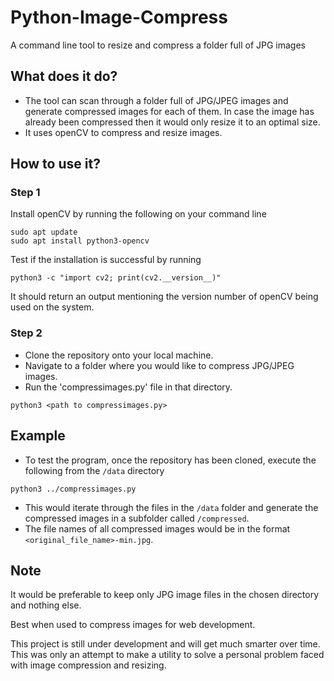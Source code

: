 # Python-Image-Compress
A command line tool to resize and compress a folder full of JPG images

## What does it do?
- The tool can scan through a folder full of JPG/JPEG images and generate compressed images for each of them. In case the image has already been compressed then it would only resize it to an optimal size.
- It uses openCV to compress and resize images.

## How to use it?
### Step 1
Install openCV by running the following on your command line
```
sudo apt update
sudo apt install python3-opencv
```
Test if the installation is successful by running
```
python3 -c "import cv2; print(cv2.__version__)"
```
It should return an output mentioning the version number of openCV being used on the system.

### Step 2
- Clone the repository onto your local machine.
- Navigate to a folder where you would like to compress JPG/JPEG images. 
- Run the 'compressimages.py' file in that directory.
```
python3 <path to compressimages.py>
```

## Example
- To test the program, once the repository has been cloned, execute the following from the ```/data``` directory
```
python3 ../compressimages.py
```
- This would iterate through the files in the ```/data``` folder and generate the compressed images in a subfolder called ```/compressed```.
- The file names of all compressed images would be in the format ```<original_file_name>-min.jpg```.

## Note
It would be preferable to keep only JPG image files in the chosen directory and nothing else.

Best when used to compress images for web development.

This project is still under development and will get much smarter over time. This was only an attempt to make a utility to solve a personal problem faced with image compression and resizing.
